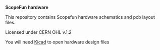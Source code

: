 **ScopeFun hardware**

This repository contains Scopefun hardware schematics and pcb layout files.

Licensed under CERN OHL v.1.2

You will need [Kicad](http://kicad-pcb.org/) to open hardware design files